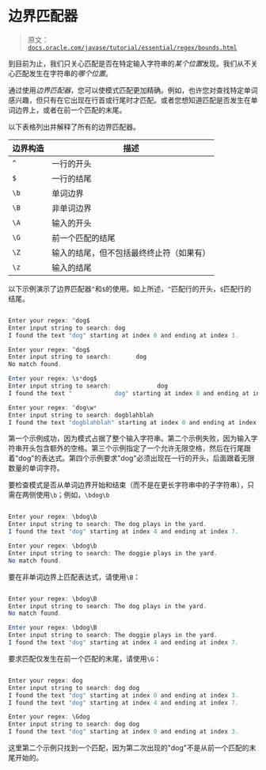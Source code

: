 # 边界匹配器

> 原文：[`docs.oracle.com/javase/tutorial/essential/regex/bounds.html`](https://docs.oracle.com/javase/tutorial/essential/regex/bounds.html)

到目前为止，我们只关心匹配是否在特定输入字符串的*某个位置*发现。我们从不关心匹配发生在字符串的*哪个位置*。

通过使用*边界匹配器*，您可以使模式匹配更加精确。例如，也许您对查找特定单词感兴趣，但只有在它出现在行首或行尾时才匹配。或者您想知道匹配是否发生在单词边界上，或者在前一个匹配的末尾。

以下表格列出并解释了所有的边界匹配器。

| 边界构造 | 描述 |
| --- | --- |
| `^` | 一行的开头 |
| `$` | 一行的结尾 |
| `\b` | 单词边界 |
| `\B` | 非单词边界 |
| `\A` | 输入的开头 |
| `\G` | 前一个匹配的结尾 |
| `\Z` | 输入的结尾，但不包括最终终止符（如果有） |
| `\z` | 输入的结尾 |

以下示例演示了边界匹配器`^`和`$`的使用。如上所述，`^`匹配行的开头，`$`匹配行的结尾。

```java

Enter your regex: ^dog$
Enter input string to search: dog
I found the text "dog" starting at index 0 and ending at index 3.

Enter your regex: ^dog$
Enter input string to search:       dog
No match found.

Enter your regex: \s*dog$
Enter input string to search:             dog
I found the text "            dog" starting at index 0 and ending at index 15.

Enter your regex: ^dog\w*
Enter input string to search: dogblahblah
I found the text "dogblahblah" starting at index 0 and ending at index 11.

```

第一个示例成功，因为模式占据了整个输入字符串。第二个示例失败，因为输入字符串开头包含额外的空格。第三个示例指定了一个允许无限空格，然后在行尾跟着"dog"的表达式。第四个示例要求"dog"必须出现在一行的开头，后面跟着无限数量的单词字符。

要检查模式是否从单词边界开始和结束（而不是在更长字符串中的子字符串），只需在两侧使用`\b`；例如，`\bdog\b`

```java

Enter your regex: \bdog\b
Enter input string to search: The dog plays in the yard.
I found the text "dog" starting at index 4 and ending at index 7.

Enter your regex: \bdog\b
Enter input string to search: The doggie plays in the yard.
No match found.

```

要在非单词边界上匹配表达式，请使用`\B`：

```java

Enter your regex: \bdog\B
Enter input string to search: The dog plays in the yard.
No match found.

Enter your regex: \bdog\B
Enter input string to search: The doggie plays in the yard.
I found the text "dog" starting at index 4 and ending at index 7.

```

要求匹配仅发生在前一个匹配的末尾，请使用`\G`：

```java

Enter your regex: dog 
Enter input string to search: dog dog
I found the text "dog" starting at index 0 and ending at index 3.
I found the text "dog" starting at index 4 and ending at index 7.

Enter your regex: \Gdog 
Enter input string to search: dog dog
I found the text "dog" starting at index 0 and ending at index 3.

```

这里第二个示例只找到一个匹配，因为第二次出现的"dog"不是从前一个匹配的末尾开始的。
